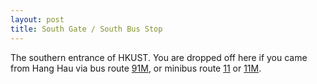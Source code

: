 ```yaml
---
layout: post
title: South Gate / South Bus Stop
---
```


The southern entrance of HKUST. You are dropped off here if you came from Hang Hau via bus route [91M](/_pages/Transports/Transports.md), or minibus route [11](/_pages/Transports/Transports.md) or [11M](/_pages/Transports/Transports.md).
